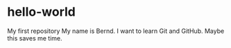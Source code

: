 # hello-world
My first repository
My name is Bernd. I want to learn Git and GitHub.
Maybe this saves me time.
